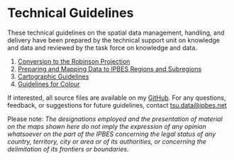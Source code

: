 # Technical Guidelines

These technical guidelines on the spatial data management, handling, and delivery have been prepared by the technical support unit on knowledge and data and reviewed by the task force on knowledge and data.

1. [Conversion to the Robinson Projection](https://ict.ipbes.net/geoinformation/conversion-to-the-robinson-projection-1)
2. [Preparing and Mapping Data to IPBES Regions and Subregions](https://ict.ipbes.net/geoinformation/technical-guidelines/preparing-and-mapping-data-to-ipbes-regions-and-sub-regions)
3. [Cartographic Guidelines ](https://ict.ipbes.net/geoinformation/technical-guidelines/cartogrpahic-guidelines)
4. [Guidelines for Colour](https://ict.ipbes.net/geoinformation/technical-guidelines/guidelines-for-colour)

If interested, all source files are available on my [GitHub](https://github.com/jkumagai96/Technical-Guideline-Series). For any questions, feedback, or suggestions for future guidelines, contact tsu.data@ipbes.net

Please note: _The designations employed and the presentation of material on the maps shown here do not imply the expression of any opinion whatsoever on the part of the IPBES concerning the legal status of any country, territory, city or area or of its authorities, or concerning the delimitation of its frontiers or boundaries._  


